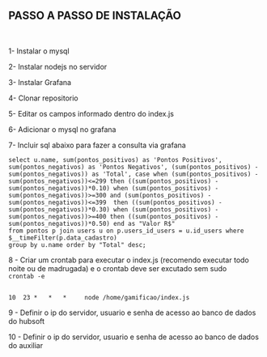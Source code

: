 <h2>PASSO A PASSO DE INSTALAÇÃO</h2>
<br/>
<p>1- Instalar o mysql</p>
<p>2- Instalar nodejs no servidor</p>
<p>3- Instalar Grafana</p>
<p>4- Clonar repositorio</p>
<p>5- Editar os campos informado dentro do index.js</p>
<p>6- Adicionar o mysql no grafana</p>
<p>7- Incluir sql abaixo para fazer a consulta via grafana</p>
<p>
<code>select u.name, sum(pontos_positivos) as 'Pontos Positivos', sum(pontos_negativos) as 'Pontos Negativos', (sum(pontos_positivos) - sum(pontos_negativos)) as 'Total', case when (sum(pontos_positivos) - sum(pontos_negativos))<=299 then ((sum(pontos_positivos) - sum(pontos_negativos))*0.10) when (sum(pontos_positivos) - sum(pontos_negativos))>=300 and (sum(pontos_positivos) - sum(pontos_negativos))<=399  then ((sum(pontos_positivos) - sum(pontos_negativos))*0.30) when (sum(pontos_positivos) - sum(pontos_negativos))>=400 then ((sum(pontos_positivos) - sum(pontos_negativos))*0.50) end as "Valor R$"
from pontos p join users u on p.users_id_users = u.id_users where $__timeFilter(p.data_cadastro)
group by u.name order by "Total" desc;</code></p>
<p>8 - Criar um crontab para executar o index.js (recomendo executar todo noite ou de madrugada) e o crontab deve ser excutado sem sudo
<code>
crontab -e
<br/>
10  23 *   *   *     node /home/gamificao/index.js 
</code>
</p>
<p>9 - Definir o ip do servidor, usuario e senha de acesso ao banco de dados do hubsoft</p>
<p>10 - Definir o ip do servidor, usuario e senha de acesso ao banco de dados do auxiliar</p>
